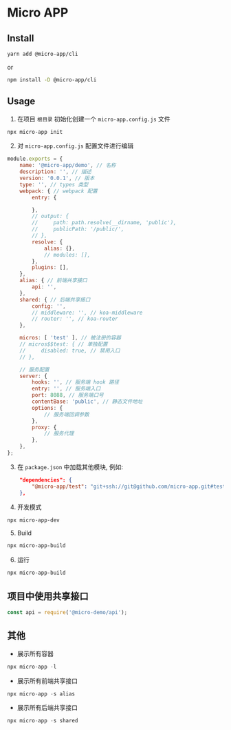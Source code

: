 # Micro APP

## Install

```sh
yarn add @micro-app/cli
```

or

```sh
npm install -D @micro-app/cli
```

## Usage

1. 在项目 `根目录` 初始化创建一个 `micro-app.config.js` 文件

```sh
npx micro-app init
```

2. 对 `micro-app.config.js` 配置文件进行编辑

```js
module.exports = {
    name: '@micro-app/demo', // 名称
    description: '', // 描述
    version: '0.0.1', // 版本
    type: '', // types 类型
    webpack: { // webpack 配置
        entry: {

        },
        // output: {
        //     path: path.resolve(__dirname, 'public'),
        //     publicPath: '/public/',
        // },
        resolve: {
            alias: {},
            // modules: [],
        },
        plugins: [],
    },
    alias: { // 前端共享接口
        api: '',
    },
    shared: { // 后端共享接口
        config: '',
        // middleware: '', // koa-middleware
        // router: '', // koa-router
    },

    micros: [ 'test' ], // 被注册的容器
    // micros$$test: { // 单独配置
    //     disabled: true, // 禁用入口
    // },

    // 服务配置
    server: {
        hooks: '', // 服务端 hook 路径
        entry: '', // 服务端入口
        port: 8088, // 服务端口号
        contentBase: 'public', // 静态文件地址
        options: {
            // 服务端回调参数
        },
        proxy: {
            // 服务代理
        },
    },
};
```

3. 在 `package.json` 中加载其他模块, 例如:

```json
    "dependencies": {
        "@micro-app/test": "git+ssh://git@github.com/micro-app.git#test"
    },
```

4. 开发模式

```sh
npx micro-app-dev
```

5. Build

```sh
npx micro-app-build
```

6. 运行

```sh
npx micro-app-build
```

## 项目中使用共享接口

```js
const api = require('@micro-demo/api');
```

## 其他

- 展示所有容器

```js
npx micro-app -l
```

- 展示所有前端共享接口

```js
npx micro-app -s alias
```

- 展示所有后端共享接口

```js
npx micro-app -s shared
```
